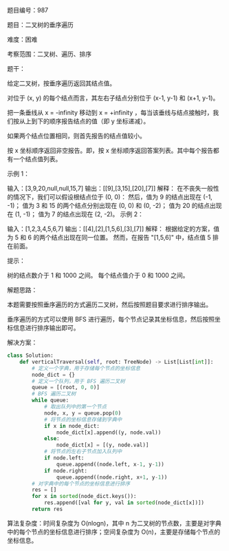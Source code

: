 题目编号：987

题目：二叉树的垂序遍历

难度：困难

考察范围：二叉树、遍历、排序

题干：

给定二叉树，按垂序遍历返回其结点值。

对位于 (x, y) 的每个结点而言，其左右子结点分别位于 (x-1, y-1) 和 (x+1, y-1)。

把一条垂线从 x = -infinity 移动到 x = +infinity ，每当该垂线与结点接触时，我们按从上到下的顺序报告结点的值（即 y 坐标递减）。

如果两个结点位置相同，则首先报告的结点值较小。

按 x 坐标顺序返回非空报告。即，按 x 坐标顺序返回答案列表。其中每个报告都有一个结点值列表。

示例 1：

输入：[3,9,20,null,null,15,7]
输出：[[9],[3,15],[20],[7]]
解释：
在不丧失一般性的情况下，我们可以假设根结点位于 (0, 0)：
然后，值为 9 的结点出现在 (-1, -1)；
值为 3 和 15 的两个结点分别出现在 (0, 0) 和 (0, -2)；
值为 20 的结点出现在 (1, -1)；
值为 7 的结点出现在 (2, -2)。
示例 2：

输入：[1,2,3,4,5,6,7]
输出：[[4],[2],[1,5,6],[3],[7]]
解释：
根据给定的方案，值为 5 和 6 的两个结点出现在同一位置。
然而，在报告 "[1,5,6]" 中，结点值 5 排在前面。
 

提示：

树的结点数介于 1 和 1000 之间。
每个结点值介于 0 和 1000 之间。

解题思路：

本题需要按照垂序遍历的方式遍历二叉树，然后按照题目要求进行排序输出。

垂序遍历的方式可以使用 BFS 进行遍历，每个节点记录其坐标信息，然后按照坐标信息进行排序输出即可。

解决方案：

```python
class Solution:
    def verticalTraversal(self, root: TreeNode) -> List[List[int]]:
        # 定义一个字典，用于存储每个节点的坐标信息
        node_dict = {}
        # 定义一个队列，用于 BFS 遍历二叉树
        queue = [(root, 0, 0)]
        # BFS 遍历二叉树
        while queue:
            # 取出队列中的第一个节点
            node, x, y = queue.pop(0)
            # 将节点的坐标信息存储到字典中
            if x in node_dict:
                node_dict[x].append((y, node.val))
            else:
                node_dict[x] = [(y, node.val)]
            # 将节点的左右子节点加入队列中
            if node.left:
                queue.append((node.left, x-1, y-1))
            if node.right:
                queue.append((node.right, x+1, y-1))
        # 对字典中的每个节点的坐标信息进行排序
        res = []
        for x in sorted(node_dict.keys()):
            res.append([val for y, val in sorted(node_dict[x])])
        return res
```

算法复杂度：时间复杂度为 O(nlogn)，其中 n 为二叉树的节点数，主要是对字典中的每个节点的坐标信息进行排序；空间复杂度为 O(n)，主要是存储每个节点的坐标信息。